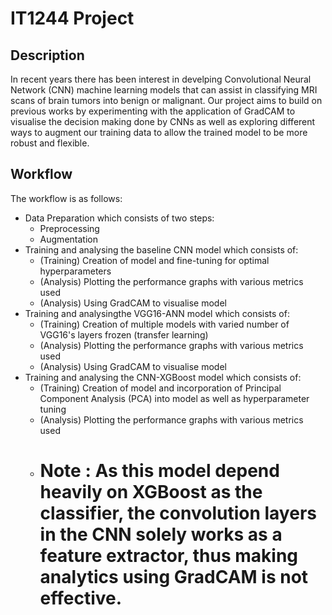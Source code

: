 # IT1244 Project
## Description

In recent years there has been interest in develping Convolutional Neural Network (CNN) machine learning models that can assist in classifying MRI scans of brain tumors into benign or malignant. Our project aims to build on previous works by experimenting with the application of GradCAM to visualise the decision making done by CNNs as well as exploring different ways to augment our training data to allow the trained model to be more robust and flexible.

## Workflow
The workflow is as follows:

- Data Preparation which consists of two steps:
  - Preprocessing
  - Augmentation
- Training and analysing the baseline CNN model which consists of:
  - (Training) Creation of model and fine-tuning for optimal hyperparameters
  - (Analysis) Plotting the performance graphs with various metrics used
  - (Analysis) Using GradCAM to visualise model
- Training and analysingthe VGG16-ANN model which consists of:
  - (Training) Creation of multiple models with varied number of VGG16's layers frozen (transfer learning)
  - (Analysis) Plotting the performance graphs with various metrics used
  - (Analysis) Using GradCAM to visualise model
- Training and analysing the CNN-XGBoost model which consists of:
  - (Training) Creation of model and incorporation of Principal Component Analysis (PCA) into model as well as hyperparameter tuning
  - (Analysis) Plotting the performance graphs with various metrics used
  - # Note : As this model depend heavily on XGBoost as the classifier, the convolution layers in the CNN solely works as a feature extractor, thus making analytics using GradCAM is not effective.
 

